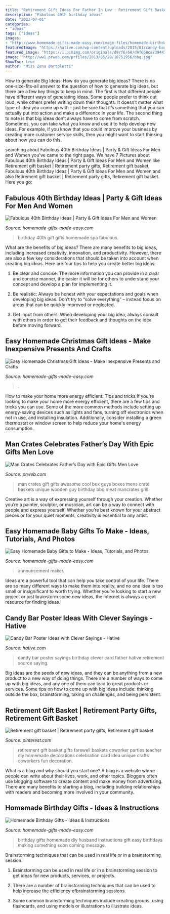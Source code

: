 ```yaml
---
title: "Retirement Gift Ideas For Father In Law : Retirement Gift Basket"
description: "Fabulous 40th birthday ideas"
date: "2023-07-01"
categories:
- "ideas"
tags: ["ideas"]
images:
- "http://www.homemade-gifts-made-easy.com/image-files/homemade-birthday-gifts-800x1351.jpg"
featuredImage: "https://hative.com/wp-content/uploads/2015/01/candy-bar-sayings/12-candy-bar-saying-ideas.jpg"
featured_image: "https://i.pinimg.com/originals/d9/f6/68/d9f668c87394438f82d17507b54f1a77.jpg"
image: "http://ww1.prweb.com/prfiles/2013/05/20/10751956/bbq.jpg"
ShowToc: true
author: "Miss Zena Bartoletti"
---
```



How to generate Big Ideas: How do you generate big ideas?
There is no one-size-fits-all answer to the question of how to generate big ideas, but there are a few key things to keep in mind. The first is that different people have different ways of generating ideas. Some people prefer to think out loud, while others prefer writing down their thoughts. It doesn’t matter what type of idea you come up with – just be sure that it’s something that you can actually put into action and make a difference in your life. 
The second thing to note is that big ideas don’t always have to come from scratch. Sometimes, you can take what you know and use it to help develop new ideas. For example, if you know that you could improve your business by creating more customer service skills, then you might want to start thinking about how you can do this.

	

		
searching about Fabulous 40th Birthday Ideas | Party &amp; Gift Ideas For Men and Women you've came to the right page. We have 7 Pictures about Fabulous 40th Birthday Ideas | Party &amp; Gift Ideas For Men and Women like Retirement gift basket | Retirement party gifts, Retirement gift basket, Fabulous 40th Birthday Ideas | Party &amp; Gift Ideas For Men and Women and also Retirement gift basket | Retirement party gifts, Retirement gift basket. Here you go:
		
    
## Fabulous 40th Birthday Ideas | Party &amp; Gift Ideas For Men And Women

<img loading=lazy src="https://www.homemade-gifts-made-easy.com/image-files/40th-birthday-ideas-gifts-for-women-600x800.jpg" onerror="this.onerror=null;this.src='https://tse4.mm.bing.net/th?id=OIP.Gai67_tKXDGEDInpTh6B1QHaJ4&amp;pid=15.1';" alt="Fabulous 40th Birthday Ideas | Party &amp; Gift Ideas For Men and Women">

_Source: homemade-gifts-made-easy.com_

>birthday 40th gift gifts homemade spa fabulous. 

	

What are the benefits of big ideas?
There are many benefits to big ideas, including increased creativity, innovation, and productivity. However, there are also a few key considerations that should be taken into account when creating big ideas. Here are four tips to help you create better big ideas:
1. Be clear and concise: The more information you can provide in a clear and concise manner, the easier it will be for others to understand your concept and develop a plan for implementing it.

2. Be realistic: Always be honest with your expectations and goals when developing big ideas. Don’t try to “solve everything” – instead focus on areas that can be quickly improved or neglected.

3. Get input from others: When developing your big idea, always consult with others in order to get their feedback and thoughts on the idea before moving forward.

    
## Easy Homemade Christmas Gift Ideas - Make Inexpensive Presents And Crafts

<img loading=lazy src="https://www.homemade-gifts-made-easy.com/image-files/homemade-christmas-gift-ideas-800x1351.jpg" onerror="this.onerror=null;this.src='https://tse3.mm.bing.net/th?id=OIP.mjBAz2HLzacAPf0qBASFWwHaMg&amp;pid=15.1';" alt="Easy Homemade Christmas Gift Ideas - Make Inexpensive Presents and Crafts">

_Source: homemade-gifts-made-easy.com_

>. 

	

How to make your home more energy efficient: Tips and tricks
If you're looking to make your home more energy efficient, there are a few tips and tricks you can use. Some of the more common methods include setting up energy-saving devices such as lights and fans, turning off electronics when not in use, and installing insulation. Additionally, consider installing a green thermostat or window screen to help reduce your home's energy consumption.

    
## Man Crates Celebrates Father’s Day With Epic Gifts Men Love

<img loading=lazy src="http://ww1.prweb.com/prfiles/2013/05/20/10751956/bbq.jpg" onerror="this.onerror=null;this.src='https://tse1.mm.bing.net/th?id=OIP._PR0q7AkAFmZPzI6H7GIBAHaHa&amp;pid=15.1';" alt="Man Crates Celebrates Father’s Day with Epic Gifts Men Love">

_Source: prweb.com_

>man crates gift gifts awesome cool box guys boxes mens crate baskets unique wooden guy birthday bbq meat mancrates grill. 

	

Creative art is a way of expressing yourself through your creation. Whether you’re a painter, sculptor, or musician, art can be a way to connect with people and express yourself. Whether you’re best known for your abstract pieces or for your quiet moments, creativity is essential to any artist.

    
## Easy Homemade Baby Gifts To Make - Ideas, Tutorials, And Photos

<img loading=lazy src="https://www.homemade-gifts-made-easy.com/image-files/eye-chart-maker-baby-announcement-800x901.jpg" onerror="this.onerror=null;this.src='https://tse3.mm.bing.net/th?id=OIP.A4GwQQgS-6E6pBe0uPWRmAHaIV&amp;pid=15.1';" alt="Easy Homemade Baby Gifts to Make - Ideas, Tutorials, and Photos">

_Source: homemade-gifts-made-easy.com_

>announcement maker. 

	

Ideas are a powerful tool that can help you take control of your life. There are so many different ways to make them into reality, and no one idea is too small or insignificant to worth trying. Whether you’re looking to start a new project or just brainstorm some new ideas, the internet is always a great resource for finding ideas.

    
## Candy Bar Poster Ideas With Clever Sayings - Hative

<img loading=lazy src="https://hative.com/wp-content/uploads/2015/01/candy-bar-sayings/12-candy-bar-saying-ideas.jpg" onerror="this.onerror=null;this.src='https://tse2.mm.bing.net/th?id=OIP.xXtAGYzQS3vZBkdTWtcs0wHaJ4&amp;pid=15.1';" alt="Candy Bar Poster Ideas with Clever Sayings - Hative">

_Source: hative.com_

>candy bar poster sayings birthday clever card father hative retirement source saying. 

	

Big ideas are the seeds of new ideas, and they can be anything from a new product to a new way of doing things. There are a number of ways to come up with big ideas, and any one of them can lead to great products or services. Some tips on how to come up with big ideas include: thinking outside the box, brainstorming, taking on challenges, and being persistent.

    
## Retirement Gift Basket | Retirement Party Gifts, Retirement Gift Basket

<img loading=lazy src="https://i.pinimg.com/originals/d9/f6/68/d9f668c87394438f82d17507b54f1a77.jpg" onerror="this.onerror=null;this.src='https://tse3.mm.bing.net/th?id=OIP.B6d48SbVmxfbSwDDnbSvkAHaJ4&amp;pid=15.1';" alt="Retirement gift basket | Retirement party gifts, Retirement gift basket">

_Source: pinterest.com_

>retirement gift basket gifts farewell baskets coworker parties teacher diy homemade decorations celebration card idea unique crafts coworkers fun decoration. 

	

What is a blog and why should you start one?
A blog is a website where people can write about their lives, work, and other topics. Bloggers often use blogging software to create content and make money from advertising. There are many benefits to starting a blog, including building relationships with readers and becoming more involved in your community.

    
## Homemade Birthday Gifts - Ideas &amp; Instructions

<img loading=lazy src="http://www.homemade-gifts-made-easy.com/image-files/homemade-birthday-gifts-800x1351.jpg" onerror="this.onerror=null;this.src='https://tse2.mm.bing.net/th?id=OIP.GlqgsVtFi074-oBjzi5FhQHaMg&amp;pid=15.1';" alt="Homemade Birthday Gifts - Ideas &amp; Instructions">

_Source: homemade-gifts-made-easy.com_

>birthday gifts homemade diy husband instructions gift easy birthdays making something soon coming message. 

	

Brainstorming techniques that can be used in real life or in a brainstorming session.
1. Brainstorming can be used in real life or in a brainstorming session to get ideas for new products, services, or projects.
2. There are a number of brainstorming techniques that can be used to help increase the efficiency ofbrainstorming sessions.

3. Some common brainstorming techniques include creating groups, using flashcards, and using models or illustrations to illustrate ideas.


